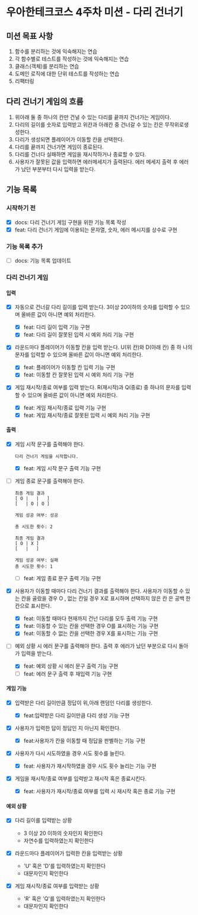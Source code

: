 # 우아한테크코스 4주차 미션 - 다리 건너기

## 미션 목표 사항

1. 함수를 분리하는 것에 익숙해지는 연습
2. 각 함수별로 테스트를 작성하는 것에 익숙해지는 연습
3. 클래스(객체)를 분리하는 연습
4. 도메인 로직에 대한 단위 테스트를 작성하는 연습
5. 리팩터링

## 다리 건너기 게임의 흐름

1. 위아래 둘 중 하나의 칸만 건널 수 있는 다리를 끝까지 건너가는 게임이다.
2. 다리의 길이를 숫자로 입력받고 위칸과 아래칸 중 건너갈 수 있는 칸은 무작위로생
   성한다.
3. 다리가 생성되면 플레이어가 이동할 칸을 선택한다.
4. 다리를 끝까지 건너가면 게임이 종료된다.
5. 다리를 건너다 실패하면 게임을 재시작하거나 종료할 수 있다.
6. 사용자가 잘못된 값을 입력하면 에러메세지가 출력된다. 에러 메세지 출력 후 에러
   가 났던 부분부터 다시 입력을 받는다.

## 기능 목록

### 시작하기 전

- [x] docs: 다리 건너기 게임 구현을 위한 기능 목록 작성
- [x] feat: 다리 건너기 게임에 이용되는 문자열, 숫자, 에러 메시지를 상수로 구현

### 기능 목록 추가

- [ ] docs: 기능 목록 업데이트

### 다리 건너기 게임

#### 입력

- [x] 자동으로 건너갈 다리 길이를 입력 받는다. 3이상 20이하의 숫자를 입력할 수
      있으며 올바른 값이 아니면 예외 처리한다.

  - [x] feat: 다리 길이 입력 기능 구현
  - [x] feat: 다리 길이 잘못된 입력 시 예외 처리 기능 구현

- [x] 라운드마다 플레이어가 이동할 칸을 입력 받는다. U(위 칸)와 D(아래 칸) 중 하
      나의 문자를 입력할 수 있으며 올바른 값이 아니면 예외 처리한다.

  - [x] feat: 플레이어가 이동할 칸 입력 기능 구현
  - [x] feat: 이동할 칸 잘못된 입력 시 예외 처리 기능 구현

- [x] 게임 재시작/종료 여부를 입력 받는다. R(재시작)과 Q(종료) 중 하나의 문자를
      입력할 수 있으며 올바른 값이 아니면 예외 처리한다.
  - [x] feat: 게임 재시작/종료 입력 기능 구현
  - [x] feat: 게임 재시작/종료 잘못된 입력 시 예외 처리 기능 구현

#### 출력

- [x] 게임 시작 문구를 출력해야 한다.

  ```
  다리 건너기 게임을 시작합니다.
  ```

  - [x] feat: 게임 시작 문구 출력 기능 구현

- [ ] 게임 종료 문구를 출력해야 한다.

  ```
  최종 게임 결과
  [ O |   |   ]
  [   | O | O ]

  게임 성공 여부: 성공

  총 시도한 횟수: 2
  ```

  ```
  최종 게임 결과
  [ O | X ]
  [   |   ]

  게임 성공 여부: 실패
  총 시도한 횟수: 1
  ```

  - [ ] feat: 게임 종료 문구 출력 기능 구현

- [x] 사용자가 이동할 때마다 다리 건너기 결과를 출력해야 한다. 사용자가 이동할
      수 있는 칸을 골랐을 경우 O , 없는 칸일 경우 X로 표시하며 선택하지 않은 칸
      은 공백 한 칸으로 표시한다.

  - [x] feat: 이동할 때마다 현재까지 건넌 다리를 모두 출력 기능 구현
  - [x] feat: 이동할 수 있는 칸을 선택한 경우 O를 표시하는 기능 구현
  - [x] feat: 이동할 수 없는 칸을 선택한 경우 X를 표시하는 기능 구현

- [ ] 예외 상황 시 에러 문구를 출력해야 한다. 출력 후 에러가 났던 부분으로 다시
      돌아가 입력을 받는다.
  - [x] feat: 예외 상황 시 에러 문구 출력 기능 구현
  - [ ] feat: 에러 문구 출력 후 재입력 기능 구현

#### 게임 기능

- [x] 입력받은 다리 길이만큼 정답이 위,아래 랜덤인 다리를 생성한다.

  - [x] feat:입력받은 다리 길이만큼 다리 생성 기능 구현

- [x] 사용자가 입력한 답이 정답인 지 아닌지 확인한다.

  - [x] feat:사용자가 칸을 이동할 때 정답을 판별하는 기능 구현

- [x] 사용자가 다시 시도하였을 경우 시도 횟수를 늘린다.

  - [x] feat: 사용자가 재시작하였을 경우 시도 횟수 늘리는 기능 구현

- [x] 게임을 재시작/종료 여부를 입력받고 재시작 혹은 종료시킨다.
  - [x] feat: 사용자가 재시작/종료 여부를 입력 시 재시작 혹은 종료 기능 구현

#### 예외 상황

- [x] 다리 길이를 입력받는 상황

  - 3 이상 20 이하의 숫자인지 확인한다
  - 자연수를 입력하였는지 확인한다

- [x] 라운드마다 플레이어가 입력한 칸을 입력받는 상황

  - 'U' 혹은 'D'를 입력하였는지 확인한다
  - 대문자인지 확인한다

- [x] 게임 재시작/종료 여부를 입력받는 상황
  - 'R' 혹은 'Q'를 입력하였는지 확인한다
  - 대문자인지 확인한다
